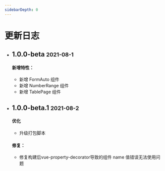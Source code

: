 ```yaml
---
sidebarDepth: 0
---
```


# 更新日志

- ## 1.0.0-beta <small>2021-08-1</small>
	#### 新增特性：
	- 新增 FormAuto 组件
	- 新增 NumberRange 组件
	- 新增 TablePage 组件

- ## 1.0.0-beta.1 <small>2021-08-2</small>
	#### 优化
	- 升级打包脚本
	#### 修复：
	- 修复构建后vue-property-decorator导致的组件 name 值错误无法使用问题